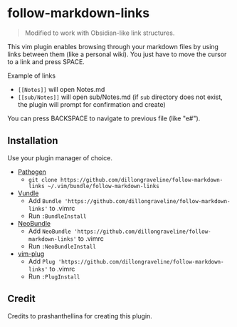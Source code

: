 # follow-markdown-links

> Modified to work with Obsidian-like link structures.

This vim plugin enables browsing through your markdown files by using links between them (like a personal wiki). You just have to move the cursor to a link and press SPACE.

Example of links

- `[[Notes]]` will open Notes.md
- `[[sub/Notes]]` will open sub/Notes.md (if `sub` directory does not exist, the plugin will prompt for confirmation and create)

You can press BACKSPACE to navigate to previous file (like "e#").

## Installation

Use your plugin manager of choice.

- [Pathogen](https://github.com/tpope/vim-pathogen)
  - `git clone https://github.com/dillongraveline/follow-markdown-links ~/.vim/bundle/follow-markdown-links`
- [Vundle](https://github.com/gmarik/vundle)
  - Add `Bundle 'https://github.com/dillongraveline/follow-markdown-links'` to .vimrc
  - Run `:BundleInstall`
- [NeoBundle](https://github.com/Shougo/neobundle.vim)
  - Add `NeoBundle 'https://github.com/dillongraveline/follow-markdown-links'` to .vimrc
  - Run `:NeoBundleInstall`
- [vim-plug](https://github.com/junegunn/vim-plug)
  - Add `Plug 'https://github.com/dillongraveline/follow-markdown-links'` to .vimrc
  - Run `:PlugInstall`

## Credit
Credits to prashanthellina for creating this plugin.
